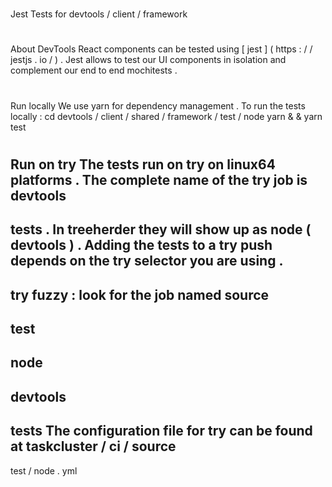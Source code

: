 #
Jest
Tests
for
devtools
/
client
/
framework
#
#
About
DevTools
React
components
can
be
tested
using
[
jest
]
(
https
:
/
/
jestjs
.
io
/
)
.
Jest
allows
to
test
our
UI
components
in
isolation
and
complement
our
end
to
end
mochitests
.
#
#
Run
locally
We
use
yarn
for
dependency
management
.
To
run
the
tests
locally
:
cd
devtools
/
client
/
shared
/
framework
/
test
/
node
yarn
&
&
yarn
test
#
#
Run
on
try
The
tests
run
on
try
on
linux64
platforms
.
The
complete
name
of
the
try
job
is
devtools
-
tests
.
In
treeherder
they
will
show
up
as
node
(
devtools
)
.
Adding
the
tests
to
a
try
push
depends
on
the
try
selector
you
are
using
.
-
try
fuzzy
:
look
for
the
job
named
source
-
test
-
node
-
devtools
-
tests
The
configuration
file
for
try
can
be
found
at
taskcluster
/
ci
/
source
-
test
/
node
.
yml
